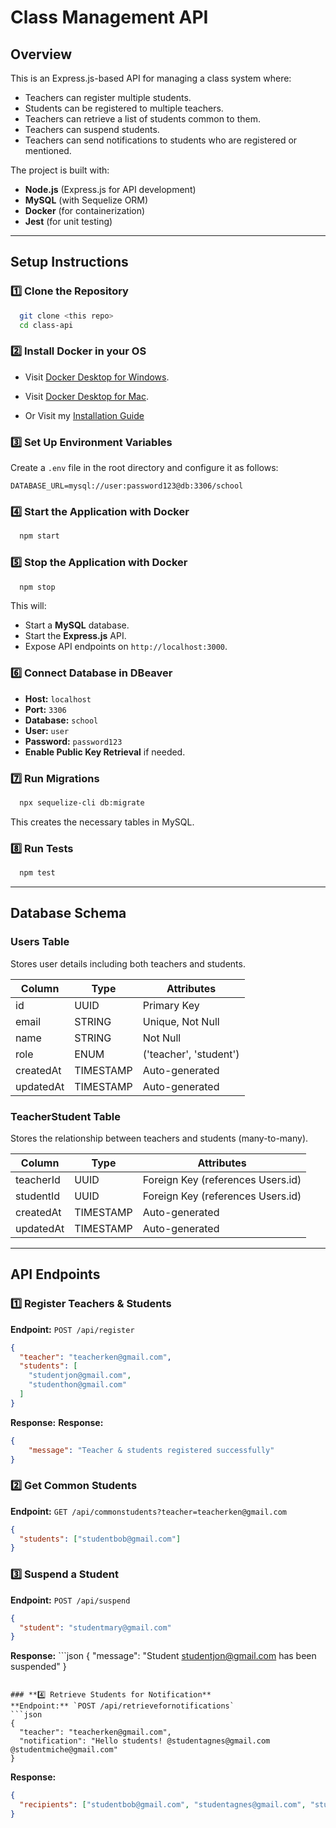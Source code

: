 # Class Management API

## Overview
This is an Express.js-based API for managing a class system where:
- Teachers can register multiple students.
- Students can be registered to multiple teachers.
- Teachers can retrieve a list of students common to them.
- Teachers can suspend students.
- Teachers can send notifications to students who are registered or mentioned.

The project is built with:
- **Node.js** (Express.js for API development)
- **MySQL** (with Sequelize ORM)
- **Docker** (for containerization)
- **Jest** (for unit testing)

---

## **Setup Instructions**

### **1️⃣ Clone the Repository**
```sh
  git clone <this repo>
  cd class-api
```

### **2️⃣ Install Docker in your OS**
- Visit [Docker Desktop for Windows](https://www.docker.com/products/docker-desktop/).
- Visit [Docker Desktop for Mac](https://www.docker.com/products/docker-desktop/).

- Or Visit my [Installation Guide](install-docker-guide.md)


### **3️⃣ Set Up Environment Variables**
Create a `.env` file in the root directory and configure it as follows:
```env
DATABASE_URL=mysql://user:password123@db:3306/school
```

### **4️⃣ Start the Application with Docker**
```sh
  npm start
```

### **5️⃣ Stop the Application with Docker**
```sh
  npm stop
```

This will:
- Start a **MySQL** database.
- Start the **Express.js** API.
- Expose API endpoints on `http://localhost:3000`.

### **6️⃣ Connect Database in DBeaver**
- **Host:** `localhost`
- **Port:** `3306`
- **Database:** `school`
- **User:** `user`
- **Password:** `password123`
- **Enable Public Key Retrieval** if needed.

### **7️⃣ Run Migrations**
```sh
  npx sequelize-cli db:migrate
```

This creates the necessary tables in MySQL.

### **8️⃣ Run Tests**
```sh
  npm test
```

---

## **Database Schema**

### **Users Table**
Stores user details including both teachers and students.

| Column   | Type         | Attributes        |
|----------|------------|------------------|
| id       | UUID       | Primary Key       |
| email    | STRING     | Unique, Not Null |
| name     | STRING     | Not Null         |
| role     | ENUM       | ('teacher', 'student') |
| createdAt | TIMESTAMP  | Auto-generated   |
| updatedAt | TIMESTAMP  | Auto-generated   |

### **TeacherStudent Table**
Stores the relationship between teachers and students (many-to-many).

| Column      | Type  | Attributes                      |
|------------|------|--------------------------------|
| teacherId  | UUID | Foreign Key (references Users.id) |
| studentId  | UUID | Foreign Key (references Users.id) |
| createdAt  | TIMESTAMP | Auto-generated |
| updatedAt  | TIMESTAMP | Auto-generated |

---

## **API Endpoints**

### **1️⃣ Register Teachers & Students**
**Endpoint:** `POST /api/register`
```json
{
  "teacher": "teacherken@gmail.com",
  "students": [
    "studentjon@gmail.com",
    "studenthon@gmail.com"
  ]
}
```
**Response:** **Response:**
```json
{
	"message": "Teacher & students registered successfully"
}
```

### **2️⃣ Get Common Students**
**Endpoint:** `GET /api/commonstudents?teacher=teacherken@gmail.com`
```json
{
  "students": ["studentbob@gmail.com"]
}
```

### **3️⃣ Suspend a Student**
**Endpoint:** `POST /api/suspend`
```json
{
  "student": "studentmary@gmail.com"
}
```
**Response:** ```json
{
	"message": "Student studentjon@gmail.com has been suspended"
}
```

### **4️⃣ Retrieve Students for Notification**
**Endpoint:** `POST /api/retrievefornotifications`
```json
{
  "teacher": "teacherken@gmail.com",
  "notification": "Hello students! @studentagnes@gmail.com @studentmiche@gmail.com"
}
```
**Response:**
```json
{
  "recipients": ["studentbob@gmail.com", "studentagnes@gmail.com", "studentmiche@gmail.com"]
}
```

